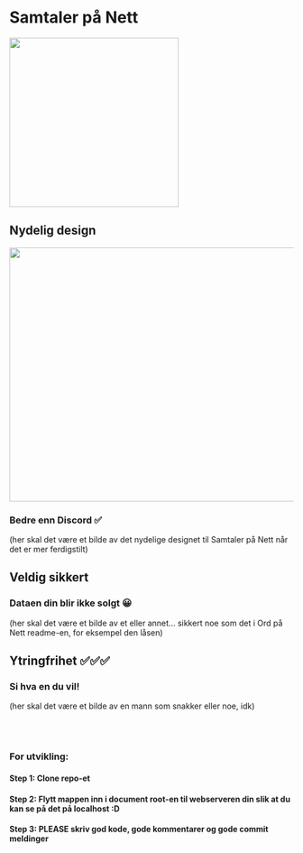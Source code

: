 
# Samtaler på Nett
<img src="https://github.com/user-attachments/assets/ce1fb91e-5326-441f-ad19-29a8d6192546" width="300" height="300">

## Nydelig design

<img src="https://github.com/user-attachments/assets/527c6362-8ad5-40d2-9b1b-11c3fd0b15a2" width="800" height="450">

### Bedre enn Discord ✅
(her skal det være et bilde av det nydelige designet til Samtaler på Nett når det er mer ferdigstilt)

## Veldig sikkert
### Dataen din blir ikke solgt 😀
(her skal det være et bilde av et eller annet... sikkert noe som det i Ord på Nett readme-en, for eksempel den låsen)

## Ytringfrihet ✅✅✅
### Si hva en du vil!
(her skal det være et bilde av en mann som snakker eller noe, idk)

<br> <br>

### For utvikling:
#### Step 1: Clone repo-et
#### Step 2: Flytt mappen inn i document root-en til webserveren din slik at du kan se på det på localhost :D
#### Step 3: PLEASE skriv god kode, gode kommentarer og gode commit meldinger
